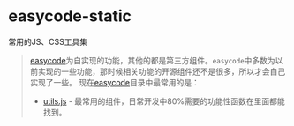 # easycode-static
常用的JS、CSS工具集

> [easycode](./easycode)为自实现的功能，其他的都是第三方组件。`easycode`中多数为以前实现的一些功能，那时候相关功能的开源组件还不是很多，所以才会自己实现了一些。
> 现在[easycode](./easycode)目录中最常用的是：
> * [utils.js](./easycode/utils) - 最常用的组件，日常开发中80%需要的功能性函数在里面都能找到。

